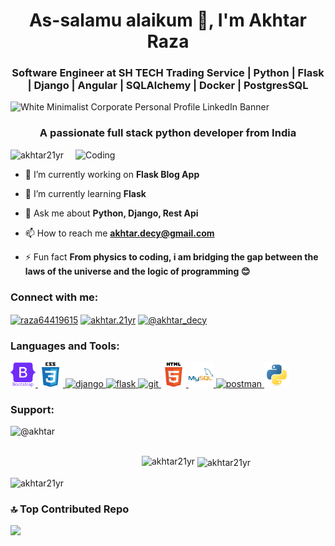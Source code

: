 <h1 align="center">As-salamu alaikum 👋, I'm Akhtar Raza</h1>
<h3 align="center">Software Engineer at SH TECH Trading Service | Python | Flask | Django | Angular | SQLAlchemy | Docker | PostgresSQL </h3>

![White Minimalist Corporate Personal Profile LinkedIn Banner](https://user-images.githubusercontent.com/90236635/232446433-d5540fa2-fe28-4bb8-b929-cdb51fe61336.gif)


<h3 align="center">A passionate full stack python developer from India</h3>

<img align="right" alt="Coding" width="400" src="https://media.tenor.com/rePDfDWO3XoAAAAd/hacking.gif">

<p align="left"> <img src="https://komarev.com/ghpvc/?username=akhtar21yr&label=Profile%20views&color=0e75b6&style=flat" alt="akhtar21yr" /> </p>

- 🔭 I’m currently working on **Flask Blog App**

- 🌱 I’m currently learning **Flask**

- 💬 Ask me about **Python, Django, Rest Api**

- 📫 How to reach me **akhtar.decy@gmail.com**

- ⚡ Fun fact **From physics to coding, i am bridging the gap between the laws of the universe and the logic of programming 😊**

<h3 align="left">Connect with me:</h3>
<p align="left">
<a href="https://twitter.com/raza64419615" target="blank"><img align="center" src="https://raw.githubusercontent.com/rahuldkjain/github-profile-readme-generator/master/src/images/icons/Social/twitter.svg" alt="raza64419615" height="30" width="40" /></a>
<a href="https://instagram.com/akhtar.21yr" target="blank"><img align="center" src="https://raw.githubusercontent.com/rahuldkjain/github-profile-readme-generator/master/src/images/icons/Social/instagram.svg" alt="akhtar.21yr" height="30" width="40" /></a>
<a href="https://www.hackerrank.com/@akhtar_decy" target="blank"><img align="center" src="https://raw.githubusercontent.com/rahuldkjain/github-profile-readme-generator/master/src/images/icons/Social/hackerrank.svg" alt="@akhtar_decy" height="30" width="40" /></a>
</p>

<h3 align="left">Languages and Tools:</h3>
<p align="left"> <a href="https://getbootstrap.com" target="_blank" rel="noreferrer"> <img src="https://raw.githubusercontent.com/devicons/devicon/master/icons/bootstrap/bootstrap-plain-wordmark.svg" alt="bootstrap" width="40" height="40"/> </a> <a href="https://www.w3schools.com/css/" target="_blank" rel="noreferrer"> <img src="https://raw.githubusercontent.com/devicons/devicon/master/icons/css3/css3-original-wordmark.svg" alt="css3" width="40" height="40"/> </a> <a href="https://www.djangoproject.com/" target="_blank" rel="noreferrer"> <img src="https://cdn.worldvectorlogo.com/logos/django.svg" alt="django" width="40" height="40"/> </a> <a href="https://flask.palletsprojects.com/" target="_blank" rel="noreferrer"> <img src="https://www.vectorlogo.zone/logos/pocoo_flask/pocoo_flask-icon.svg" alt="flask" width="40" height="40"/> </a> <a href="https://git-scm.com/" target="_blank" rel="noreferrer"> <img src="https://www.vectorlogo.zone/logos/git-scm/git-scm-icon.svg" alt="git" width="40" height="40"/> </a> <a href="https://www.w3.org/html/" target="_blank" rel="noreferrer"> <img src="https://raw.githubusercontent.com/devicons/devicon/master/icons/html5/html5-original-wordmark.svg" alt="html5" width="40" height="40"/> </a> <a href="https://www.mysql.com/" target="_blank" rel="noreferrer"> <img src="https://raw.githubusercontent.com/devicons/devicon/master/icons/mysql/mysql-original-wordmark.svg" alt="mysql" width="40" height="40"/> </a> <a href="https://postman.com" target="_blank" rel="noreferrer"> <img src="https://www.vectorlogo.zone/logos/getpostman/getpostman-icon.svg" alt="postman" width="40" height="40"/> </a> <a href="https://www.python.org" target="_blank" rel="noreferrer"> <img src="https://raw.githubusercontent.com/devicons/devicon/master/icons/python/python-original.svg" alt="python" width="40" height="40"/> </a> </p>

<h3 align="left">Support:</h3>
<p><a href="https://www.buymeacoffee.com/@akhtar"> <img align="left" src="https://cdn.buymeacoffee.com/buttons/v2/default-yellow.png" height="50" width="210" alt="@akhtar" /></a></p><br><br>

<p><img align="left" src="https://github-readme-stats.vercel.app/api/top-langs?username=akhtar21yr&show_icons=true&locale=en&layout=compact" alt="akhtar21yr" /></p>

<p>&nbsp;<img align="center" src="https://github-readme-stats.vercel.app/api?username=akhtar21yr&show_icons=true&locale=en" alt="akhtar21yr" /></p>

<p><img align="center" src="https://github-readme-streak-stats.herokuapp.com/?user=akhtar21yr&" alt="akhtar21yr" /></p>

### 🔝 Top Contributed Repo
![](https://github-contributor-stats.vercel.app/api?username=akhtar21yr&limit=5&theme=flat&combine_all_yearly_contributions=true)
